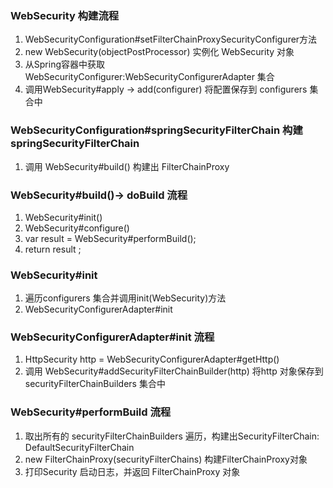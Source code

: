 ### WebSecurity 构建流程
1. WebSecurityConfiguration#setFilterChainProxySecurityConfigurer方法
2. new WebSecurity(objectPostProcessor) 实例化 WebSecurity 对象
3. 从Spring容器中获取 WebSecurityConfigurer:WebSecurityConfigurerAdapter 集合
4. 调用WebSecurity#apply -> add(configurer) 将配置保存到 configurers 集合中
### WebSecurityConfiguration#springSecurityFilterChain 构建 springSecurityFilterChain
1. 调用 WebSecurity#build() 构建出 FilterChainProxy
### WebSecurity#build()-> doBuild 流程
1. WebSecurity#init()
2. WebSecurity#configure()
3. var result = WebSecurity#performBuild();
4. return result ;
### WebSecurity#init
1. 遍历configurers 集合并调用init(WebSecurity)方法
2. WebSecurityConfigurerAdapter#init
### WebSecurityConfigurerAdapter#init 流程
1. HttpSecurity http = WebSecurityConfigurerAdapter#getHttp()
2. 调用 WebSecurity#addSecurityFilterChainBuilder(http) 将http 对象保存到 securityFilterChainBuilders 集合中

### WebSecurity#performBuild 流程
1. 取出所有的 securityFilterChainBuilders 遍历，构建出SecurityFilterChain: DefaultSecurityFilterChain
2. new FilterChainProxy(securityFilterChains) 构建FilterChainProxy对象
3. 打印Security 启动日志，并返回 FilterChainProxy 对象

